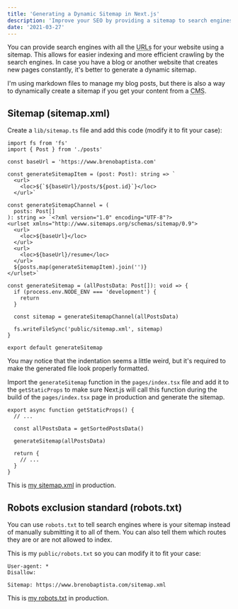```yaml
---
title: 'Generating a Dynamic Sitemap in Next.js'
description: 'Improve your SEO by providing a sitemap to search engines.'
date: '2021-03-27'
---
```


You can provide search engines with all the <abbr title="Uniform Resource Locator">URLs</abbr> for your website using a sitemap. This allows for easier indexing and more efficient crawling by the search engines. In case you have a blog or another website that creates new pages constantly, it's better to generate a dynamic sitemap.

I'm using markdown files to manage my blog posts, but there is also a way to dynamically create a sitemap if you get your content from a <abbr title="Content Management System">CMS</abbr>.

## Sitemap (sitemap.xml)

Create a `lib/sitemap.ts` file and add this code (modify it to fit your case):

```tsx[class="line-numbers"]
import fs from 'fs'
import { Post } from './posts'

const baseUrl = 'https://www.brenobaptista.com'

const generateSitemapItem = (post: Post): string => `
  <url>
    <loc>${`${baseUrl}/posts/${post.id}`}</loc>
  </url>`

const generateSitemapChannel = (
  posts: Post[]
): string => `<?xml version="1.0" encoding="UTF-8"?>
<urlset xmlns="http://www.sitemaps.org/schemas/sitemap/0.9">
  <url>
    <loc>${baseUrl}</loc>
  </url>
  <url>
    <loc>${baseUrl}/resume</loc>
  </url>
  ${posts.map(generateSitemapItem).join('')}
</urlset>`

const generateSitemap = (allPostsData: Post[]): void => {
  if (process.env.NODE_ENV === 'development') {
    return
  }

  const sitemap = generateSitemapChannel(allPostsData)

  fs.writeFileSync('public/sitemap.xml', sitemap)
}

export default generateSitemap
```

You may notice that the indentation seems a little weird, but it's required to make the generated file look properly formatted.

Import the `generateSitemap` function in the `pages/index.tsx` file and add it to the `getStaticProps` to make sure Next.js will call this function during the build of the `pages/index.tsx` page in production and generate the sitemap.

```tsx[class="line-numbers"]
export async function getStaticProps() {
  // ...

  const allPostsData = getSortedPostsData()

  generateSitemap(allPostsData)

  return {
    // ...
  }
}
```

This is [my sitemap.xml](https://www.brenobaptista.com/sitemap.xml) in production.

## Robots exclusion standard (robots.txt)

You can use `robots.txt` to tell search engines where is your sitemap instead of manually submitting it to all of them. You can also tell them which routes they are or are not allowed to index.

This is my `public/robots.txt` so you can modify it to fit your case:

```markup[class="line-numbers"]
User-agent: *
Disallow:

Sitemap: https://www.brenobaptista.com/sitemap.xml
```

This is [my robots.txt](https://www.brenobaptista.com/robots.txt) in production.
